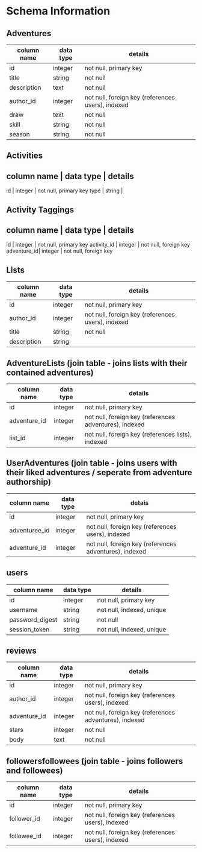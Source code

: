 # Schema Information

## Adventures
column name | data type | details
------------|-----------|-----------------------
id          | integer   | not null, primary key
title       | string    | not null
description | text      | not null
author_id   | integer   | not null, foreign key (references users), indexed
draw        | text      | not null
skill       | string    | not null
season      | string    | not null

## Activities
column name | data type | details
------------------------------------------
id          | integer   | not null, primary key
type        | string    | 

## Activity Taggings

column name | data type | details
---------------------------------------
id          | integer   | not null, primary key
activity_id | integer   | not null, foreign key
adventure_id| integer   | not null, foreign key

## Lists
column name | data type | details
------------|-----------|-----------------------
id          | integer   | not null, primary key
author_id   | integer   | not null, foreign key (references users), indexed
title       | string    | not null
description | string    | 

## AdventureLists (join table - joins lists with their contained adventures)

column name | data type | details
------------|-----------|----------------
id          | integer   | not null, primary key
adventure_id| integer   | not null, foreign key (references adventures), indexed
list_id     | integer   | not null, foreign key (references lists), indexed

## UserAdventures (join table - joins users with their liked adventures / seperate from adventure authorship)
column name  | data type | detais
-------------|-----------|----------------------
id           | integer   | not null, primary key
adventuree_id| integer   | not null, foreign key (references users), indexed
adventure_id | integer   | not null, foreign key (references adventures), indexed

## users
column name     | data type | details
----------------|-----------|-----------------------
id              | integer   | not null, primary key
username        | string    | not null, indexed, unique
password_digest | string    | not null
session_token   | string    | not null, indexed, unique

## reviews
column name | data type | details
------------|-----------|-------------
id          | integer   | not null, primary key
author_id   | integer   | not null, foreign key (references users), indexed
adventure_id| integer   | not null, foreign key (references adventures), indexed
stars       | integer   | not null
body        | text      | not null

## followersfollowees (join table - joins followers and followees)
column name | data type | details
------------|-----------|---------------
id          | integer   | not null, primary key
follower_id | integer   | not null, foreign key (references users), indexed
followee_id | integer   | not null, foreign key (references users), indexed 

